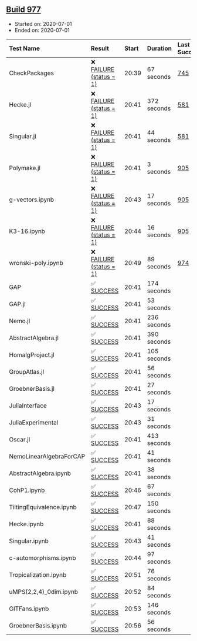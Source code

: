 ## [Build 977](https://oscarci.mathematik.uni-kl.de/job/oscar-julia-1.4/977/)

* Started on: 2020-07-01
* Ended on: 2020-07-01

| Test Name    | Result | Start | Duration | Last Success | First Failure |
|:-------------|:-------|:------|:---------|:-------------|:--------------|
| CheckPackages | ❌ [FAILURE (status = 1)](https://oscarci.mathematik.uni-kl.de/job/oscar-julia-1.4/977/artifact/logs/build-977/CheckPackages.log) | 20:39 | 67 seconds | [745](https://oscarci.mathematik.uni-kl.de/job/oscar-julia-1.4/745/) | [746](https://oscarci.mathematik.uni-kl.de/job/oscar-julia-1.4/746/) |
| Hecke.jl | ❌ [FAILURE (status = 1)](https://oscarci.mathematik.uni-kl.de/job/oscar-julia-1.4/977/artifact/logs/build-977/Hecke.jl.log) | 20:41 | 372 seconds | [581](https://oscarci.mathematik.uni-kl.de/job/oscar-julia-1.4/581/) | [582](https://oscarci.mathematik.uni-kl.de/job/oscar-julia-1.4/582/) |
| Singular.jl | ❌ [FAILURE (status = 1)](https://oscarci.mathematik.uni-kl.de/job/oscar-julia-1.4/977/artifact/logs/build-977/Singular.jl.log) | 20:41 | 44 seconds | [581](https://oscarci.mathematik.uni-kl.de/job/oscar-julia-1.4/581/) | [582](https://oscarci.mathematik.uni-kl.de/job/oscar-julia-1.4/582/) |
| Polymake.jl | ❌ [FAILURE (status = 1)](https://oscarci.mathematik.uni-kl.de/job/oscar-julia-1.4/977/artifact/logs/build-977/Polymake.jl.log) | 20:41 | 3 seconds | [905](https://oscarci.mathematik.uni-kl.de/job/oscar-julia-1.4/905/) | [907](https://oscarci.mathematik.uni-kl.de/job/oscar-julia-1.4/907/) |
| g-vectors.ipynb | ❌ [FAILURE (status = 1)](https://oscarci.mathematik.uni-kl.de/job/oscar-julia-1.4/977/artifact/logs/build-977/g-vectors.ipynb.log) | 20:43 | 17 seconds | [905](https://oscarci.mathematik.uni-kl.de/job/oscar-julia-1.4/905/) | [907](https://oscarci.mathematik.uni-kl.de/job/oscar-julia-1.4/907/) |
| K3-16.ipynb | ❌ [FAILURE (status = 1)](https://oscarci.mathematik.uni-kl.de/job/oscar-julia-1.4/977/artifact/logs/build-977/K3-16.ipynb.log) | 20:44 | 16 seconds | [905](https://oscarci.mathematik.uni-kl.de/job/oscar-julia-1.4/905/) | [907](https://oscarci.mathematik.uni-kl.de/job/oscar-julia-1.4/907/) |
| wronski-poly.ipynb | ❌ [FAILURE (status = 1)](https://oscarci.mathematik.uni-kl.de/job/oscar-julia-1.4/977/artifact/logs/build-977/wronski-poly.ipynb.log) | 20:49 | 89 seconds | [974](https://oscarci.mathematik.uni-kl.de/job/oscar-julia-1.4/974/) | [975](https://oscarci.mathematik.uni-kl.de/job/oscar-julia-1.4/975/) |
| GAP | ✅ [SUCCESS](https://oscarci.mathematik.uni-kl.de/job/oscar-julia-1.4/977/artifact/logs/build-977/GAP.log) | 20:41 | 174 seconds |  |  |
| GAP.jl | ✅ [SUCCESS](https://oscarci.mathematik.uni-kl.de/job/oscar-julia-1.4/977/artifact/logs/build-977/GAP.jl.log) | 20:41 | 53 seconds |  |  |
| Nemo.jl | ✅ [SUCCESS](https://oscarci.mathematik.uni-kl.de/job/oscar-julia-1.4/977/artifact/logs/build-977/Nemo.jl.log) | 20:41 | 236 seconds |  |  |
| AbstractAlgebra.jl | ✅ [SUCCESS](https://oscarci.mathematik.uni-kl.de/job/oscar-julia-1.4/977/artifact/logs/build-977/AbstractAlgebra.jl.log) | 20:41 | 390 seconds |  |  |
| HomalgProject.jl | ✅ [SUCCESS](https://oscarci.mathematik.uni-kl.de/job/oscar-julia-1.4/977/artifact/logs/build-977/HomalgProject.jl.log) | 20:41 | 105 seconds |  |  |
| GroupAtlas.jl | ✅ [SUCCESS](https://oscarci.mathematik.uni-kl.de/job/oscar-julia-1.4/977/artifact/logs/build-977/GroupAtlas.jl.log) | 20:41 | 56 seconds |  |  |
| GroebnerBasis.jl | ✅ [SUCCESS](https://oscarci.mathematik.uni-kl.de/job/oscar-julia-1.4/977/artifact/logs/build-977/GroebnerBasis.jl.log) | 20:41 | 27 seconds |  |  |
| JuliaInterface | ✅ [SUCCESS](https://oscarci.mathematik.uni-kl.de/job/oscar-julia-1.4/977/artifact/logs/build-977/JuliaInterface.log) | 20:43 | 17 seconds |  |  |
| JuliaExperimental | ✅ [SUCCESS](https://oscarci.mathematik.uni-kl.de/job/oscar-julia-1.4/977/artifact/logs/build-977/JuliaExperimental.log) | 20:43 | 31 seconds |  |  |
| Oscar.jl | ✅ [SUCCESS](https://oscarci.mathematik.uni-kl.de/job/oscar-julia-1.4/977/artifact/logs/build-977/Oscar.jl.log) | 20:41 | 413 seconds |  |  |
| NemoLinearAlgebraForCAP | ✅ [SUCCESS](https://oscarci.mathematik.uni-kl.de/job/oscar-julia-1.4/977/artifact/logs/build-977/NemoLinearAlgebraForCAP.log) | 20:41 | 41 seconds |  |  |
| AbstractAlgebra.ipynb | ✅ [SUCCESS](https://oscarci.mathematik.uni-kl.de/job/oscar-julia-1.4/977/artifact/logs/build-977/AbstractAlgebra.ipynb.log) | 20:41 | 38 seconds |  |  |
| CohP1.ipynb | ✅ [SUCCESS](https://oscarci.mathematik.uni-kl.de/job/oscar-julia-1.4/977/artifact/logs/build-977/CohP1.ipynb.log) | 20:46 | 67 seconds |  |  |
| TiltingEquivalence.ipynb | ✅ [SUCCESS](https://oscarci.mathematik.uni-kl.de/job/oscar-julia-1.4/977/artifact/logs/build-977/TiltingEquivalence.ipynb.log) | 20:47 | 150 seconds |  |  |
| Hecke.ipynb | ✅ [SUCCESS](https://oscarci.mathematik.uni-kl.de/job/oscar-julia-1.4/977/artifact/logs/build-977/Hecke.ipynb.log) | 20:41 | 88 seconds |  |  |
| Singular.ipynb | ✅ [SUCCESS](https://oscarci.mathematik.uni-kl.de/job/oscar-julia-1.4/977/artifact/logs/build-977/Singular.ipynb.log) | 20:43 | 41 seconds |  |  |
| c-automorphisms.ipynb | ✅ [SUCCESS](https://oscarci.mathematik.uni-kl.de/job/oscar-julia-1.4/977/artifact/logs/build-977/c-automorphisms.ipynb.log) | 20:44 | 97 seconds |  |  |
| Tropicalization.ipynb | ✅ [SUCCESS](https://oscarci.mathematik.uni-kl.de/job/oscar-julia-1.4/977/artifact/logs/build-977/Tropicalization.ipynb.log) | 20:51 | 76 seconds |  |  |
| uMPS(2,2,4)_0dim.ipynb | ✅ [SUCCESS](https://oscarci.mathematik.uni-kl.de/job/oscar-julia-1.4/977/artifact/logs/build-977/uMPS-2-2-4-_0dim.ipynb.log) | 20:52 | 84 seconds |  |  |
| GITFans.ipynb | ✅ [SUCCESS](https://oscarci.mathematik.uni-kl.de/job/oscar-julia-1.4/977/artifact/logs/build-977/GITFans.ipynb.log) | 20:53 | 146 seconds |  |  |
| GroebnerBasis.ipynb | ✅ [SUCCESS](https://oscarci.mathematik.uni-kl.de/job/oscar-julia-1.4/977/artifact/logs/build-977/GroebnerBasis.ipynb.log) | 20:56 | 56 seconds |  |  |

